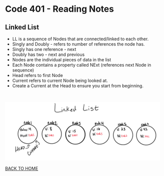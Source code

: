 # Code 401 - Reading Notes

<!-- All references used were from Code 401 reading
assignment 05-->
## Linked List
[comment]: <> (https://codefellows.github.io/common_curriculum/data_structures_and_algorithms/Code_401/class-05/resources/singly_linked_list.html)

[comment]: <> (https://medium.com/basecs/whats-a-linked-list-anyway-part-1-d8b7e6508b9d)

[comment]: <> (https://medium.com/basecs/whats-a-linked-list-anyway-part-2-131d96f71996)

- LL is a sequence of Nodes that are connected/linked to each other.
- Singly and Doubly - refers to number of references the node has.
- Singly has one reference - next
- Doubly has two - next and previous
- Nodes are the individual pieces of data in the list
- Each Node contains a property called NExt (references next Node in sequence)
- Head refers to first Node
- Current refers to current Node being looked at.
- Create a Current at the Head to ensure you start from beginning.

<br>

![Example](../LinkedList1.png)

[BACK TO HOME](../README.md)
